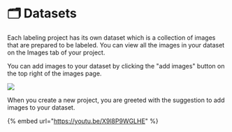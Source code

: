 # 🗂 Datasets

Each labeling project has its own dataset which is a collection of images that are prepared to be labeled. You can view all the images in your dataset on the Images tab of your project.

You can add images to your dataset by clicking the "add images" button on the top right of the images page.

![](../.gitbook/assets/arrow\_add\_images.png)



When you create a new project, you are greeted with the suggestion to add images to your dataset.

{% embed url="https://youtu.be/X9l8P9WGLHE" %}

